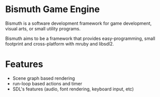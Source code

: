 # Bismuth Game Engine

Bismuth is a software development framework for game development, visual arts, or small utility programs.

Bismuth aims to be a framework that provides easy-programming, small footprint and cross-platform with mruby and libsdl2.

# Features
 - Scene graph based rendering
 - run-loop based actions and timer
 - SDL's features (audio, font rendering, keyboard input, etc)

